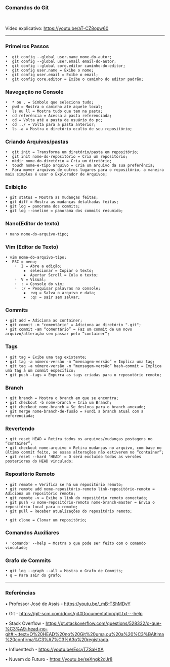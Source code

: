 ### Comandos do Git

<br/>

Video explicativo: https://youtu.be/aT-CZ8opw60

<hr/>

### Primeiros Passos

    •  git config --global user.name nome-do-autor;
    •  git config --global user.email email-do-autor;
    •  git config --global core.editor caminho-do-editor;
    •  git config user.name = Exibe o nome;
    •  git config user.email = Exibe o email;
    •  git config core.editor = Exibe o caminho do editor padrão;

### Navegação no Console

    •  * ou . = Símbolo que seleciona tudo;
    •  pwd = Mostra o caminho até aquele local;
    •  ls ou ll = Mostra tudo que tem na pasta;
    •  cd referência = Acessa a pasta referenciada;
    •  cd = Volta até a pasta de usuário do pc;
    •  cd ../ = Volta para a pasta anterior;
    •  ls -a = Mostra o diretório oculto de seu repositório;

### Criando Arquivos/pastas

    •  git init = Transforma um diretório/pasta em repositório;
    •  git init nome-do-repositório = Cria um repositório;
    •  mkdir nome-do-diretório = Cria um diretório;
    •  touch nome-e-tipo arquivo = Cria um arquivo da sua preferência;
    •  Para mover arquivos de outros lugares para o repositório, a maneira mais simples é usar o Explorador de Arquivos;

### Exibição

    • git status = Mostra as mudanças feitas;
    • git diff = Mostra as mudanças detalhadas feitas;
    • git log = panorama dos commits;
    • git log --oneline = panorama dos commits resumido;

### Nano(Editor de texto)

    • nano nome-do-arquivo-tipo;
    
### Vim (Editor de Texto)

    • vim nome-do-arquivo-tipo;
    •  ESC = menu;
        ◦  I = Abre a edição;
            ▪  selecionar = Copiar o texto;
            ▪  Apertar Scroll = Cola o texto;
        ◦  V = Visual;
        ◦  : = Console do vim;
        ◦  :/ = Pesquisar palavras no console;
            ▪  :wq = Salva o arquivo e data;
            ▪  :q! = sair sem salvar;

### Commits

    • git add = Adiciona ao container;
    • git commit -m "comentário" = Adiciona ao diretório ".git";
    • git commit -am “comentário” = Faz um commit de um novo arquivo/alteração sem passar pelo “container”;

### Tags

    • git tag = Exibe uma tag existente;
    • git tag -a número-versão -m “mensagem-versão” = Implica uma tag;
    • git tag -a número-versão -m “mensagem-versão” hash-commit = Implica uma tag a um commit específico;
    • git push –tags = Empurra as tags criadas para o reposotório remoto;

### Branch

    • git branch = Mostra o branch em que se encontra;
    • git checkout -b nome-branch = Cria um Branch;
    • git checkout nome-branch = Se desloca para o branch anexado;
    • git merge nome-branch-de-fusão = Fundi a branch atual com a referenciada;

### Revertendo

    • git reset HEAD = Retira todos os arquivos/mudanças postagens no “container”;
    • git checkout nome-arquivo = Retira mudanças no arquivo, com base no último commit feito, se essas alterações não estiverem no “container”;
    • git reset --hard 'HEAD' = O será excluído todas as versões posteriores do HEAD vinculado;

### Repositório Remoto

    • git remote = Verifica se há um repositório remoto;
    • git remote add nome-repositório-remoto link-repositório-remoto = Adiciona um repositório remoto;
    • git remote -v = Exibe o link do repositório remoto conectado;
    • git push -u nome-repositório-remoto nome-branch-master = Envia o repositório local para o remoto;
    • git pull = Receber atualizações do repositório remoto;

    • git clone = Clonar um repositório;

### Comandos Auxiliares
    • 'comando' --help = Mostra o que pode ser feito com o comando vinculado;

### Grafo de Commits

    • git log --graph --all = Mostra o Grafo de Commits;
    • q = Para sair do grafo;

<hr/>

### Referências

• Professor José de Assis - https://youtu.be/_mB-TShMDvY

• Git - https://git-scm.com/docs/git#Documentation/git.txt---help

• Stack Overflow - https://pt.stackoverflow.com/questions/528332/o-que-%C3%A9-head-no-git#:~:text=O%20HEAD%20no%20Git%20uma,ou%20a%20%C3%BAltima%20confirma%C3%A7%C3%A3o%20registrada.

• Influenttech - https://youtu.be/EscyTZSaHXA

• Nuvem do Futuro - https://youtu.be/seXngk2dJr8

<br/>
